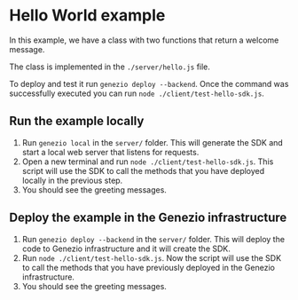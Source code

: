 # Hello World example

In this example, we have a class with two functions that return a welcome message.

The class is implemented in the `./server/hello.js` file.

To deploy and test it run `genezio deploy --backend`. Once the command was successfully executed you can run `node ./client/test-hello-sdk.js`.

## Run the example locally

1. Run `genezio local` in the `server/` folder. This will generate the SDK and start a local web server that listens for requests.
2. Open a new terminal and run `node ./client/test-hello-sdk.js`. This script will use the SDK to call the methods that you have deployed locally in the previous step.
3. You should see the greeting messages.

## Deploy the example in the Genezio infrastructure

1. Run `genezio deploy --backend` in the `server/` folder. This will deploy the code to Genezio infrastructure and it will create the SDK.
2. Run `node ./client/test-hello-sdk.js`. Now the script will use the SDK to call the methods that you have previously deployed in the Genezio infrastructure.
3. You should see the greeting messages.
